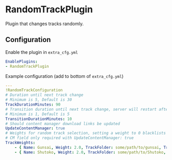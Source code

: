 # RandomTrackPlugin

Plugin that changes tracks randomly.

## Configuration

Enable the plugin in `extra_cfg.yml`

```yaml
EnablePlugins:
- RandomTrackPlugin
```

Example configuration (add to bottom of `extra_cfg.yml`)

```yaml
---
!RandomTrackConfiguration
# Duration until next track change
# Minimum is 5, Default is 30
TrackDurationMinutes: 90
# Transition duration until next track change, server will restart after
# Minimum is 1, Default is 5
TransitionDurationMinutes: 10
# Should content manager download links be updated
UpdateContentManager: true
# Weights for random track selection, setting a weight to 0 blacklists a track, default weight is 1.
# CM field only required with UpdateContentManager: true
TrackWeights:
    - { Name: Gunsai, Weight: 2.0, TrackFolder: some/path/to/gunsai, TrackLayoutConfig: GunsaiTogue, CMLink: https://mega.nz/...... , CMVersion: 1.5 }
    - { Name: Shutoko, Weight: 2.0, TrackFolder: some/path/to/Shutoko, TrackLayoutConfig: Default, CMLink: https://mega.nz/...... , CMVersion: 1.5 }

```
